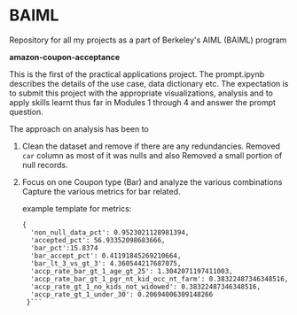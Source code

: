 # BAIML
Repository for all my projects as a part of Berkeley's AIML (BAIML) program

**amazon-coupon-acceptance**

This is the first of the practical applications project. The prompt.ipynb describes the details of the use case, data dictionary etc. 
The expectation is to submit this project with the appropriate visualizations, analysis and to apply skills learnt thus far in Modules 1 through 4
and answer the prompt question.  

The approach on analysis has been to 
1. Clean the dataset and remove if there are any redundancies.
     Removed `car` column as most of it was nulls and also
     Removed a small portion of null records.

2. Focus on one Coupon type (Bar) and analyze the various combinations 
    Capture the various metrics for bar related. 

    example template for metrics:
    ```
    {
      'non_null_data_pct': 0.9523021128981394,
      'accepted_pct': 56.93352098683666,
      'bar_pct':15.8374
      'bar_accept_pct': 0.41191845269210664,
      'bar_lt_3_vs_gt_3': 4.360544217687075,
      'accp_rate_bar_gt_1_age_gt_25': 1.3042071197411003,
      'accp_rate_bar_gt_1_pgr_nt_kid_occ_nt_farm': 0.38322487346348516,
      'accp_rate_gt_1_no_kids_not_widowed': 0.38322487346348516,
      'accp_rate_gt_1_under_30': 0.20694006309148266
     }```
  

